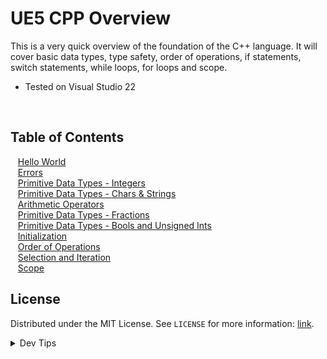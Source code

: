 # UE5 CPP Overview


<!-- OVERVIEW -->
This is a very quick overview of the foundation of the C++ language. It will cover basic data types, type safety, order of operations, if statements, switch statements, while loops, for loops and scope.

* Tested on Visual Studio 22

<br>

<!-- TOC -->
## Table of Contents

<kbd></kbd> &nbsp;&nbsp; [Hello World](hello-world/README.md#user-content-hello-world) <br>
<kbd></kbd> &nbsp;&nbsp; [Errors](errors/README.md#user-content-errors) <br>
<kbd></kbd> &nbsp;&nbsp; [Primitive Data Types - Integers](integers/README.md#user-content-primitive-data-types---integers) <br>
<kbd></kbd> &nbsp;&nbsp; [Primitive Data Types - Chars & Strings](strings/README.md#user-content-primitive-data-types---chars--strings) <br>
<kbd></kbd> &nbsp;&nbsp; [Arithmetic Operators](operators/README.md#user-content-arithmetic-operators) <br>
<kbd></kbd> &nbsp;&nbsp; [Primitive Data Types - Fractions](fractions/README.md#user-content-primitive-data-types---fractions) <br>
<kbd></kbd> &nbsp;&nbsp; [Primitive Data Types - Bools and Unsigned Ints](bools/README.md#user-content-primitive-data-types---bools-and-unsigned-ints) <br>
<kbd></kbd> &nbsp;&nbsp; [Initialization](init/README.md#user-content-initialization) <br>
<kbd></kbd> &nbsp;&nbsp; [Order of Operations](order/README.md#user-content-order-of-operations) <br>
<kbd></kbd> &nbsp;&nbsp; [Selection and Iteration](selection/README.md#user-content-selection-and-iteration) <br>
<kbd></kbd> &nbsp;&nbsp; [Scope](scope/README.md#user-content-scope) <br>

<!-- LICENSE -->
## License
Distributed under the MIT License. See `LICENSE` for more information: [link](LICENSE).

</details>
<details><summary>Dev Tips</summary>
make git m="add commit message"
</details>
